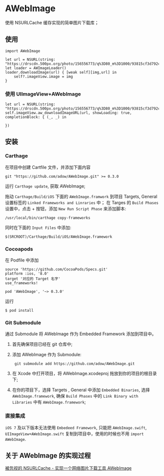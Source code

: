# AWebImage

使用 NSURLCache 缓存实现的简单图片下载库；

## 使用

	import AWebImage
	
	let url = NSURL(string: "https://drscdn.500px.org/photo/156556773/q%3D80_m%3D1000/93815cf3d792ce50d26b00fe53018061")!
	let loader = AWImageLoader()
	loader.downloadImage(url) { [weak self][img,url] in 
		self?.imageView.image = img
	}
	
### 使用 UIImageView+AWebImage

	let url = NSURL(string: "https://drscdn.500px.org/photo/156556773/q%3D80_m%3D1000/93815cf3d792ce50d26b00fe53018061")!
	self.imageView.aw_downloadImageURL(url, showLoading: true, completionBlock: { (_, _) in
                                
    })  
	

## 安装

### Carthage

在项目中创建 Cartfile 文件，并添加下面内容

	git "https://github.com/adow/AWebImage.git" >= 0.3.0
	
运行 `Carthage update`, 获取 AWebImage;

拖动 `Carthage/Build/iOS` 下面的 `AWebImage.framwork` 到项目 Targets, General 设置标签的 `Linked Frameworks and Linraries` 中；
在 Targes 的 `Build Phases` 设置中，点击 + 按钮，添加 `New Run Script Phase` 来添加脚本:

	/usr/local/bin/carthage copy-frameworks
	
同时在下面的 `Input Files` 中添加:

	$(SRCROOT)/Carthage/Build/iOS/AWebImage.framework

### Cocoapods

在 Podfile 中添加
	
	source 'https://github.com/CocoaPods/Specs.git'
	platform :ios, '8.0'
	target '对应的 Target 名字'
	use_frameworks!

	pod 'AWebImage', '~> 0.3.0'
	
运行

	$ pod install
	
### Git Submodule

通过 Submodule 将 AWebImage 作为 Embedded Framework 添加到项目中。

1. 首先确保项目已经在 git 仓库中;
2. 添加 AWebImage 作为 Submodule:

		git submodule add https://github.com/adow/AWebImage.git

3. 在 Xcode 中打开项目，将 AWebImage.xcodeproj 拖放到你的项目的根目录下;

4. 在你的项目下，选择 Targets , General 中添加 `Embedded Binaries`, 选择 `AWebImage.framework`, 确保 `Build Phases` 中的 `Link Binary with Libraries` 中有 `AWebImage.framework`;

### 直接集成

`iOS 7` 及以下版本无法使用 `Embedeed Framework`, 只能把 `AWebImage.swift`, `UIImageView+AWebImage.swift` 复制到项目中，使用的时候也不用 `import AWebImage`.

## 关于 AWebImage 的实现过程

[被忽视的 NSURLCache - 实现一个网络图片下载工具 AWebImage](http://codingnext.com/preview/you-forget-nsurlcache.html)
